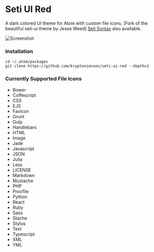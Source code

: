 # Seti UI Red

A dark colored UI theme for Atom with custom file icons. [Fork of the beautiful seti-ui theme by Jesse Weed] [Seti Syntax](https://atom.io/themes/seti-syntax) also available.

![Screenshot](https://github.com/kryptonianson/seti-ui-red/raw/master/screenshot.png)


### Installation

```
cd ~/.atom/packages
git clone https://github.com/kryptonianson/seti-ui-red --depth=1
```


### Currently Supported File Icons
* Bower
* Coffescript
* CSS
* EJS
* Favicon
* Grunt
* Gulp
* Handlebars
* HTML
* Image
* Jade
* Javascript
* JSON
* Julia
* Less
* LICENSE
* Markdown
* Mustache
* PHP
* Procfile
* Python
* React
* Ruby
* Sass
* Stache
* Stylus
* Text
* Typescript
* XML
* YML
